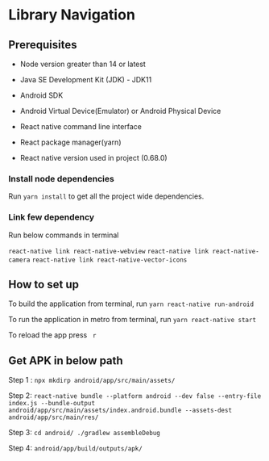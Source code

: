 # Library Navigation

## Prerequisites

- Node version greater than 14  or latest

- Java SE Development Kit (JDK) - JDK11

- Android SDK

- Android Virtual Device(Emulator) or Android Physical Device

- React native command line interface

- React package manager(yarn)

- React native version used in project (0.68.0)


### Install node dependencies

Run `yarn install` to get all the project wide dependencies.

### Link few dependency

Run below commands in terminal

``` react-native link react-native-webview ```
``` react-native link react-native-camera ```
``` react-native link react-native-vector-icons ```


## How to set up

To build the application from terminal, run ```yarn react-native run-android```

To run the application in metro from terminal, run ```yarn react-native start```

To reload the app press ``` r```


## Get APK in below path

Step 1 : ``` npx mkdirp android/app/src/main/assets/ ```

Step 2: ```react-native bundle --platform android --dev false --entry-file index.js --bundle-output android/app/src/main/assets/index.android.bundle --assets-dest android/app/src/main/res/ ```

Step 3: ```cd android/
./gradlew assembleDebug ```

Step 4: ``` android/app/build/outputs/apk/ ```

